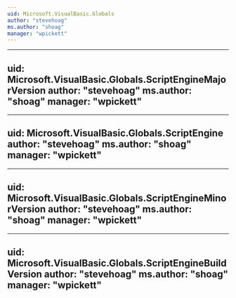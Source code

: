 ```yaml
---
uid: Microsoft.VisualBasic.Globals
author: "stevehoag"
ms.author: "shoag"
manager: "wpickett"
---
```


---
uid: Microsoft.VisualBasic.Globals.ScriptEngineMajorVersion
author: "stevehoag"
ms.author: "shoag"
manager: "wpickett"
---

---
uid: Microsoft.VisualBasic.Globals.ScriptEngine
author: "stevehoag"
ms.author: "shoag"
manager: "wpickett"
---

---
uid: Microsoft.VisualBasic.Globals.ScriptEngineMinorVersion
author: "stevehoag"
ms.author: "shoag"
manager: "wpickett"
---

---
uid: Microsoft.VisualBasic.Globals.ScriptEngineBuildVersion
author: "stevehoag"
ms.author: "shoag"
manager: "wpickett"
---
